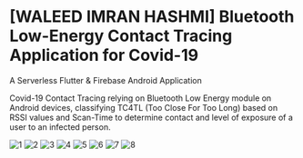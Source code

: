 # [WALEED IMRAN HASHMI] Bluetooth Low-Energy Contact Tracing Application for Covid-19

A Serverless Flutter & Firebase Android Application

Covid-19 Contact Tracing relying on Bluetooth Low Energy module on Android devices, classifying TC4TL (Too Close For Too Long) based on RSSI values and Scan-Time to determine contact and level of exposure of a user to an infected person.

![1](https://user-images.githubusercontent.com/53556099/216785506-345c844d-8a9a-47bc-b7b6-f6057f0df6fe.png)
![2](https://user-images.githubusercontent.com/53556099/216785518-b03c86d5-fc73-4ace-9238-e1072f6a24bc.png)
![3](https://user-images.githubusercontent.com/53556099/216785520-9d026fa3-3562-4ce0-be0e-21521442e4df.png)
![4](https://user-images.githubusercontent.com/53556099/216785524-61a0ac91-4401-46d1-827b-833b9d14689f.png)
![5](https://user-images.githubusercontent.com/53556099/216785525-dd1afeee-3721-4440-af69-a703343169cf.jpg)
![6](https://user-images.githubusercontent.com/53556099/216785526-98fe3eb4-41ec-429f-8903-e9afeca80cd9.jpg)
![7](https://user-images.githubusercontent.com/53556099/216785528-c6b322d5-a690-4cd2-a41f-50dd022240ca.jpg)
![8](https://user-images.githubusercontent.com/53556099/216785529-add6e3f5-9d7f-427d-a412-199b809e4b0e.jpg)
